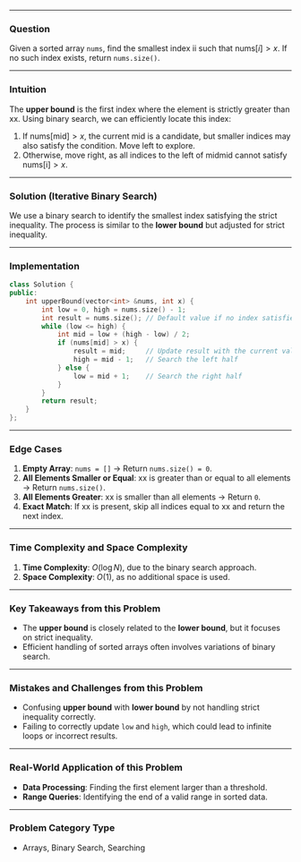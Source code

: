 
---

### **Question**

Given a sorted array `nums`, find the smallest index ii such that $\text{nums}[i] > x.$
If no such index exists, return `nums.size()`.

---

### **Intuition**

The **upper bound** is the first index where the element is strictly greater than xx. Using binary search, we can efficiently locate this index:

1. If $\text{nums[mid]} > x$, the current $\text{mid}$ is a candidate, but smaller indices may also satisfy the condition. Move left to explore.
2. Otherwise, move right, as all indices to the left of midmid cannot satisfy $\text{nums[i]} > x.$

---

### **Solution (Iterative Binary Search)**

We use a binary search to identify the smallest index satisfying the strict inequality. The process is similar to the **lower bound** but adjusted for strict inequality.

---

### **Implementation**

```cpp
class Solution {
public:
    int upperBound(vector<int> &nums, int x) {
        int low = 0, high = nums.size() - 1;
        int result = nums.size(); // Default value if no index satisfies the condition
        while (low <= high) {
            int mid = low + (high - low) / 2;
            if (nums[mid] > x) {
                result = mid;     // Update result with the current valid index
                high = mid - 1;   // Search the left half
            } else {
                low = mid + 1;    // Search the right half
            }
        }
        return result;
    }
};
```

---

### **Edge Cases**

1. **Empty Array**: `nums = []` → Return `nums.size() = 0`.
2. **All Elements Smaller or Equal**: xx is greater than or equal to all elements → Return `nums.size()`.
3. **All Elements Greater**: xx is smaller than all elements → Return `0`.
4. **Exact Match**: If xx is present, skip all indices equal to xx and return the next index.

---

### **Time Complexity and Space Complexity**

1. **Time Complexity**: $O(\log N)$, due to the binary search approach.
2. **Space Complexity**: $O(1)$, as no additional space is used.

---

### **Key Takeaways from this Problem**

- The **upper bound** is closely related to the **lower bound**, but it focuses on strict inequality.
- Efficient handling of sorted arrays often involves variations of binary search.

---

### **Mistakes and Challenges from this Problem**

- Confusing **upper bound** with **lower bound** by not handling strict inequality correctly.
- Failing to correctly update `low` and `high`, which could lead to infinite loops or incorrect results.

---

### **Real-World Application of this Problem**

- **Data Processing**: Finding the first element larger than a threshold.
- **Range Queries**: Identifying the end of a valid range in sorted data.

---

### **Problem Category Type**

- Arrays, Binary Search, Searching

